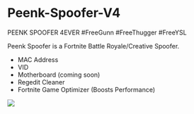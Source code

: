 # Peenk-Spoofer-V4
PEENK SPOOFER 4EVER #FreeGunn #FreeThugger #FreeYSL

Peenk Spoofer is a Fortnite Battle Royale/Creative Spoofer.

- MAC Address
- VID
- Motherboard (coming soon)
- Regedit Cleaner
- Fortnite Game Optimizer (Boosts Performance)

![](https://i.ibb.co/PF2b7Yx/ps4e-banner.png)
